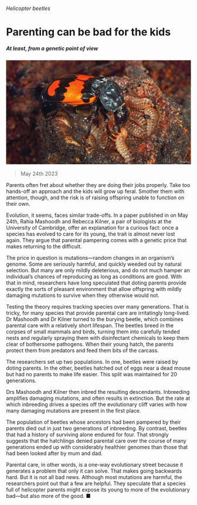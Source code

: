 ###### Helicopter beetles

# Parenting can be bad for the kids 

##### At least, from a genetic point of view 

![image](images/20230527_STP002.jpg) 

> May 24th 2023 

Parents often fret about whether they are doing their jobs properly. Take too hands-off an approach and the kids will grow up feral. Smother them with attention, though, and the risk is of raising offspring unable to function on their own. 

Evolution, it seems, faces similar trade-offs. In a paper published in  on May 24th, Rahia Mashoodh and Rebecca Kilner, a pair of biologists at the University of Cambridge, offer an explanation for a curious fact: once a species has evolved to care for its young, the trait is almost never lost again. They argue that parental pampering comes with a genetic price that makes returning to the  difficult.

The price in question is mutations—random changes in an organism’s genome. Some are seriously harmful, and quickly weeded out by natural selection. But many are only mildly deleterious, and do not much hamper an individual’s chances of reproducing as long as conditions are good. With that in mind, researchers have long speculated that doting parents provide exactly the sorts of pleasant environment that allow offspring with mildly damaging mutations to survive when they otherwise would not. 

Testing the theory requires tracking species over many generations. That is tricky, for many species that provide parental care are irritatingly long-lived. Dr Mashoodh and Dr Kilner turned to the burying beetle, which combines parental care with a relatively short lifespan. The beetles breed in the corpses of small mammals and birds, turning them into carefully tended nests and regularly spraying them with disinfectant chemicals to keep them clear of bothersome pathogens. When their young hatch, the parents protect them from predators and feed them bits of the carcass. 

The researchers set up two populations. In one, beetles were raised by doting parents. In the other, beetles hatched out of eggs near a dead mouse but had no parents to make life easier. This split was maintained for 20 generations. 

Drs Mashoodh and Kilner then inbred the resulting descendants. Inbreeding amplifies damaging mutations, and often results in extinction. But the rate at which inbreeding drives a species off the evolutionary cliff varies with how many damaging mutations are present in the first place. 

The population of beetles whose ancestors had been pampered by their parents died out in just two generations of inbreeding. By contrast, beetles that had a history of surviving alone endured for four. That strongly suggests that the hatchlings denied parental care over the course of many generations ended up with considerably healthier genomes than those that had been looked after by mum and dad. 

Parental care, in other words, is a one-way evolutionary street because it generates a problem that only it can solve. That makes going backwards hard. But it is not all bad news. Although most mutations are harmful, the researchers point out that a few are helpful. They speculate that a species full of helicopter parents might expose its young to more of the evolutionary bad—but also more of the good. ■


